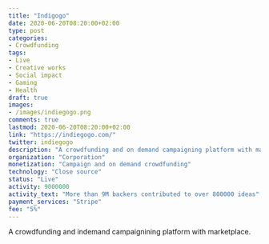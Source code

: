 ```yaml
---
title: "Indigogo"
date: 2020-06-20T08:20:00+02:00
type: post
categories:
- Crowdfunding
tags:
- Live
- Creative works
- Social impact
- Gaming
- Health
draft: true
images:
- /images/indiegogo.png
comments: true
lastmod: 2020-06-20T08:20:00+02:00
link: "https://indiegogo.com/"
twitter: indiegogo
description: "A crowdfunding and on demand campaigning platform with marketplace. "
organization: "Corporation"
monetization: "Campaign and on demand crowdfunding"
technology: "Close source"
status: "Live"
activity: 9000000
activity_text: "More than 9M backers contributed to over 800000 ideas"
payment_services: "Stripe"
fee: "5%"
---
```


A crowdfunding and indemand campaignining platform with marketplace. <!--more-->

